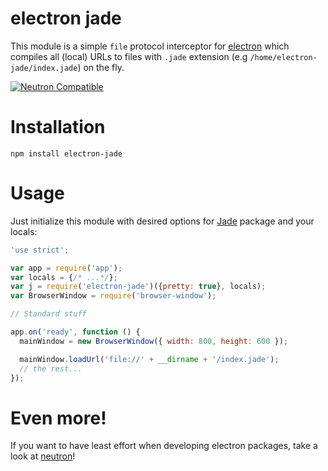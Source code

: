 # electron jade
This module is a simple `file` protocol interceptor for [electron](https://github.com/atom/electron) which compiles all (local) URLs to files with `.jade` extension (e.g `/home/electron-jade/index.jade`) on the fly.

<a href="https://github.com/yan-foto/neutron"><img alt="Neutron Compatible" src="https://img.shields.io/badge/neutron-compatible-004455.svg"></a>
# Installation

```
npm install electron-jade
```

# Usage
Just initialize this module with desired options for [Jade](https://www.npmjs.com/package/jade) package and your locals:

```js
'use strict';

var app = require('app');
var locals = {/* ...*/};
var j = require('electron-jade')({pretty: true}, locals);
var BrowserWindow = require('browser-window');

// Standard stuff

app.on('ready', function () {
  mainWindow = new BrowserWindow({ width: 800, height: 600 });

  mainWindow.loadUrl('file://' + __dirname + '/index.jade');
  // the rest...
});
```

# Even more!
If you want to have least effort when developing electron packages, take a look at [neutron](https://github.com/yan-foto/neutron)!
